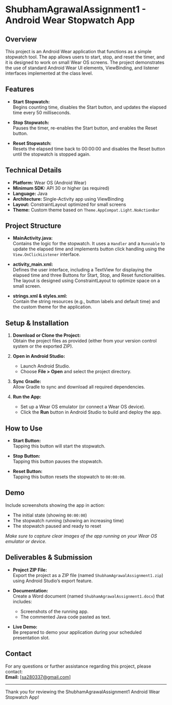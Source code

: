 # ShubhamAgrawalAssignment1 - Android Wear Stopwatch App

## Overview

This project is an Android Wear application that functions as a simple stopwatch tool. The app allows users to start, stop, and reset the timer, and it is designed to work on small Wear OS screens. The project demonstrates the use of standard Android Wear UI elements, ViewBinding, and listener interfaces implemented at the class level.

## Features

- **Start Stopwatch:**  
  Begins counting time, disables the Start button, and updates the elapsed time every 50 milliseconds.
  
- **Stop Stopwatch:**  
  Pauses the timer, re-enables the Start button, and enables the Reset button.
  
- **Reset Stopwatch:**  
  Resets the elapsed time back to 00:00:00 and disables the Reset button until the stopwatch is stopped again.

## Technical Details

- **Platform:** Wear OS (Android Wear)  
- **Minimum SDK:** API 30 or higher (as required)  
- **Language:** Java  
- **Architecture:** Single-Activity app using ViewBinding  
- **Layout:** ConstraintLayout optimized for small screens  
- **Theme:** Custom theme based on `Theme.AppCompat.Light.NoActionBar`

## Project Structure

- **MainActivity.java:**  
  Contains the logic for the stopwatch. It uses a `Handler` and a `Runnable` to update the elapsed time and implements button click handling using the `View.OnClickListener` interface.
  
- **activity_main.xml:**  
  Defines the user interface, including a TextView for displaying the elapsed time and three Buttons for Start, Stop, and Reset functionalities. The layout is designed using ConstraintLayout to optimize space on a small screen.
  
- **strings.xml & styles.xml:**  
  Contain the string resources (e.g., button labels and default time) and the custom theme for the application.

## Setup & Installation

1. **Download or Clone the Project:**  
   Obtain the project files as provided (either from your version control system or the exported ZIP).

2. **Open in Android Studio:**  
   - Launch Android Studio.  
   - Choose **File > Open** and select the project directory.

3. **Sync Gradle:**  
   Allow Gradle to sync and download all required dependencies.

4. **Run the App:**  
   - Set up a Wear OS emulator (or connect a Wear OS device).  
   - Click the **Run** button in Android Studio to build and deploy the app.

## How to Use

- **Start Button:**  
  Tapping this button will start the stopwatch.
  
- **Stop Button:**  
  Tapping this button pauses the stopwatch.
  
- **Reset Button:**  
  Tapping this button resets the stopwatch to `00:00:00`.

## Demo

Include screenshots showing the app in action:
- The initial state (showing `00:00:00`)
- The stopwatch running (showing an increasing time)
- The stopwatch paused and ready to reset

*Make sure to capture clear images of the app running on your Wear OS emulator or device.*

## Deliverables & Submission

- **Project ZIP File:**  
  Export the project as a ZIP file (named `ShubhamAgrawalAssignment1.zip`) using Android Studio’s export feature.
  
- **Documentation:**  
  Create a Word document (named `ShubhamAgrawalAssignment1.docx`) that includes:
  - Screenshots of the running app.
  - The commented Java code pasted as text.
  
- **Live Demo:**  
  Be prepared to demo your application during your scheduled presentation slot.

## Contact

For any questions or further assistance regarding this project, please contact:  
**Email:** [sa280337@gmail.com]

---

Thank you for reviewing the ShubhamAgrawalAssignment1 Android Wear Stopwatch App!
